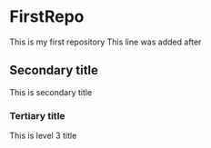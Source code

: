 # FirstRepo

This is my first repository
This line was added after

## Secondary title

This is secondary title

### Tertiary title

This is level 3 title